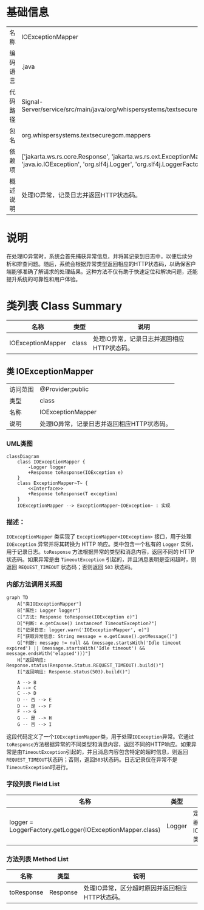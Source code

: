 # 基础信息

|      |      |
|------|------|
| 名称 | IOExceptionMapper |
| 编码语言 | .java |
| 代码路径 | Signal-Server/service/src/main/java/org/whispersystems/textsecuregcm/mappers/IOExceptionMapper.java |
| 包名 | org.whispersystems.textsecuregcm.mappers |
| 依赖项 | ['jakarta.ws.rs.core.Response', 'jakarta.ws.rs.ext.ExceptionMapper', 'jakarta.ws.rs.ext.Provider', 'java.io.IOException', 'org.slf4j.Logger', 'org.slf4j.LoggerFactory'] |
| 概述说明 | 处理IO异常，记录日志并返回HTTP状态码。 |

# 说明

在处理IO异常时，系统会首先捕获异常信息，并将其记录到日志中，以便后续分析和排查问题。随后，系统会根据异常类型返回相应的HTTP状态码，以确保客户端能够准确了解请求的处理结果。这种方法不仅有助于快速定位和解决问题，还能提升系统的可靠性和用户体验。

# 类列表 Class Summary

| 名称   | 类型  | 说明 |
|-------|------|-------------|
| IOExceptionMapper | class | 处理IO异常，记录日志并返回相应HTTP状态码。 |



## 类 IOExceptionMapper

|      |      |
|------|------|
| 访问范围 | @Provider;public |
| 类型 | class |
| 名称 | IOExceptionMapper |
| 说明 | 处理IO异常，记录日志并返回相应HTTP状态码。 |


### UML类图

```mermaid
classDiagram
    class IOExceptionMapper {
        -Logger logger
        +Response toResponse(IOException e)
    }
    class ExceptionMapper~T~ {
        <<Interface>>
        +Response toResponse(T exception)
    }
    IOExceptionMapper --> ExceptionMapper~IOException~ : 实现
```

### 描述：
`IOExceptionMapper` 类实现了 `ExceptionMapper<IOException>` 接口，用于处理 `IOException` 异常并将其转换为 HTTP 响应。类中包含一个私有的 `Logger` 实例，用于记录日志。`toResponse` 方法根据异常的类型和消息内容，返回不同的 HTTP 状态码。如果异常是由 `TimeoutException` 引起的，并且消息表明是空闲超时，则返回 `REQUEST_TIMEOUT` 状态码；否则返回 `503` 状态码。


### 内部方法调用关系图

```mermaid
graph TD
    A["类IOExceptionMapper"]
    B["属性: Logger logger"]
    C["方法: Response toResponse(IOException e)"]
    D["判断: e.getCause() instanceof TimeoutException?"]
    E["记录日志: logger.warn('IOExceptionMapper', e)"]
    F["获取异常信息: String message = e.getCause().getMessage()"]
    G["判断: message != null && (message.startsWith('Idle timeout expired') || (message.startsWith('Idle timeout') && message.endsWith('elapsed')))"]
    H["返回响应: Response.status(Response.Status.REQUEST_TIMEOUT).build()"]
    I["返回响应: Response.status(503).build()"]

    A --> B
    A --> C
    C --> D
    D -- 否 --> E
    D -- 是 --> F
    F --> G
    G -- 是 --> H
    G -- 否 --> I
```

这段代码定义了一个`IOExceptionMapper`类，用于处理`IOException`异常。它通过`toResponse`方法根据异常的不同类型和消息内容，返回不同的HTTP响应。如果异常是由`TimeoutException`引起的，并且消息内容包含特定的超时信息，则返回`REQUEST_TIMEOUT`状态码；否则，返回`503`状态码。日志记录仅在异常不是`TimeoutException`时进行。

### 字段列表 Field List

| 名称  | 类型  | 说明 |
|-------|-------|------|
| logger = LoggerFactory.getLogger(IOExceptionMapper.class) | Logger | 定义私有日志记录器，用于IOExceptionMapper类的日志输出。 |

### 方法列表 Method List

| 名称  | 类型  | 说明 |
|-------|-------|------|
| toResponse | Response | 处理IO异常，区分超时原因并返回相应HTTP状态码。 |




